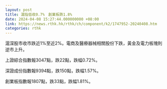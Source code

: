 ```yaml
---
layout: post
title: 滬指低收0.7%　創業板跌1.8%
date: 2024-04-08 15:27:44.000000000 +08:00
link: https://news.rthk.hk/rthk/ch/component/k2/1747952-20240408.htm
categories: rthk
---
```


滬深股市收市跌近1%至近2%。電商及醫療器械相關股份下跌，黃金及電力板塊則逆市上升。

上證綜合指數報3047點，跌22點，跌幅0.72%。

深證成份指數報9394點，跌150點，跌幅1.57%。

創業板指數報1807點，跌33點，跌幅1.81%。

